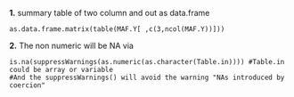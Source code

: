 **1.** summary table of two column and out as data.frame

	as.data.frame.matrix(table(MAF.Y[ ,c(3,ncol(MAF.Y))]))
	
**2.** The non numeric will be NA via

	is.na(suppressWarnings(as.numeric(as.character(Table.in)))) #Table.in could be array or variable
	#And the suppressWarnings() will avoid the warning "NAs introduced by coercion"
	

